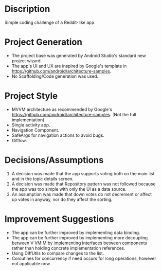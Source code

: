 # Discription
Simple coding challenge of a Reddit-like app

# Project Generation
* The project base was generated by Android Studio's standard new project wizard.
* The app's UI and UX are inspired by Google's template in https://github.com/android/architecture-samples.
* No Scaffolding/Code generation was used.

# Project Style
* MVVM architecture as recommended by Google's https://github.com/android/architecture-samples. (Not the full implementation)
* Single activity app.
* Navigation Component.
* SafeArgs for navigation actions to avoid bugs.
* Gitflow.

# Decisions/Assumptions
1. A decision was made that the app supports voting both on the main list and in the topic details screen.
2. A decision was made that Repository pattern was not followed because the app was too simple with only the UI as a data source.
3. An assumption was made that down votes do not decrement or affect up votes in anyway, nor do they affect the sorting.

# Improvement Suggestions
* The app can be further improved by implementing data binding.
* The app can be further improved by implementing more decoupling between V VM M by implementing interfaces between components rather than holding concrete implementation references.
* Using DiffUtils to compare changes to the list.
* Coroutines for concurrency if need occurs for long operations, however not applicable now.